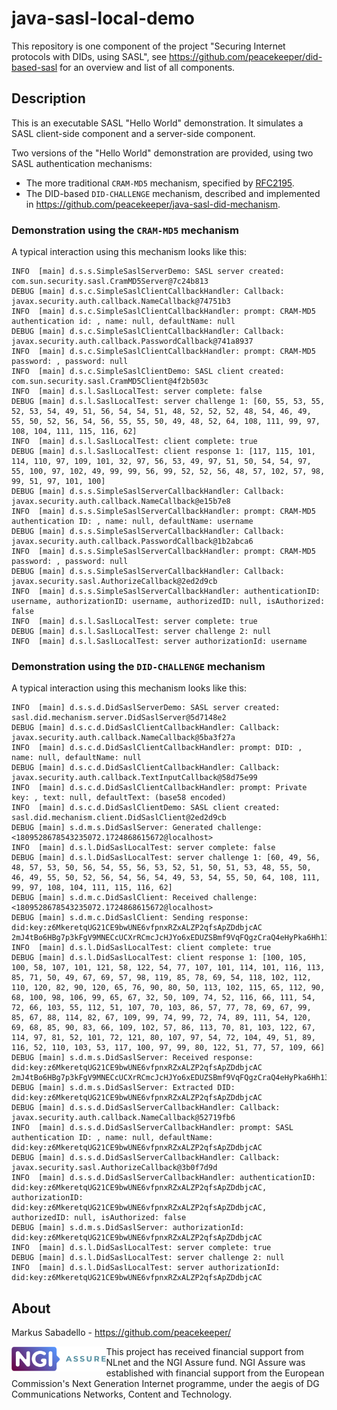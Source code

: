 # java-sasl-local-demo

This repository is one component of the project "Securing Internet protocols with DIDs, using SASL",
see https://github.com/peacekeeper/did-based-sasl for an overview and list of all components.

## Description

This is an executable SASL "Hello World" demonstration. It simulates a SASL client-side component and a server-side
component.

Two versions of the "Hello World" demonstration are provided, using two SASL authentication mechanisms:

- The more traditional `CRAM-MD5` mechanism, specified by [RFC2195](https://www.rfc-editor.org/rfc/rfc2195.html).
- The DID-based `DID-CHALLENGE` mechanism, described and implemented in https://github.com/peacekeeper/java-sasl-did-mechanism.

### Demonstration using the `CRAM-MD5` mechanism

A typical interaction using this mechanism looks like this:

```
INFO  [main] d.s.s.SimpleSaslServerDemo: SASL server created: com.sun.security.sasl.CramMD5Server@7c24b813
DEBUG [main] d.s.c.SimpleSaslClientCallbackHandler: Callback: javax.security.auth.callback.NameCallback@74751b3
INFO  [main] d.s.c.SimpleSaslClientCallbackHandler: prompt: CRAM-MD5 authentication id: , name: null, defaultName: null
DEBUG [main] d.s.c.SimpleSaslClientCallbackHandler: Callback: javax.security.auth.callback.PasswordCallback@741a8937
INFO  [main] d.s.c.SimpleSaslClientCallbackHandler: prompt: CRAM-MD5 password: , password: null
INFO  [main] d.s.c.SimpleSaslClientDemo: SASL client created: com.sun.security.sasl.CramMD5Client@4f2b503c
INFO  [main] d.s.l.SaslLocalTest: server complete: false
DEBUG [main] d.s.l.SaslLocalTest: server challenge 1: [60, 55, 53, 55, 52, 53, 54, 49, 51, 56, 54, 54, 51, 48, 52, 52, 52, 48, 54, 46, 49, 55, 50, 52, 56, 54, 56, 55, 55, 50, 49, 48, 52, 64, 108, 111, 99, 97, 108, 104, 111, 115, 116, 62]
INFO  [main] d.s.l.SaslLocalTest: client complete: true
DEBUG [main] d.s.l.SaslLocalTest: client response 1: [117, 115, 101, 114, 110, 97, 109, 101, 32, 97, 56, 53, 49, 97, 51, 50, 54, 54, 97, 55, 100, 97, 102, 49, 99, 99, 56, 99, 52, 52, 56, 48, 57, 102, 57, 98, 99, 51, 97, 101, 100]
DEBUG [main] d.s.s.SimpleSaslServerCallbackHandler: Callback: javax.security.auth.callback.NameCallback@e15b7e8
INFO  [main] d.s.s.SimpleSaslServerCallbackHandler: prompt: CRAM-MD5 authentication ID: , name: null, defaultName: username
DEBUG [main] d.s.s.SimpleSaslServerCallbackHandler: Callback: javax.security.auth.callback.PasswordCallback@1b2abca6
INFO  [main] d.s.s.SimpleSaslServerCallbackHandler: prompt: CRAM-MD5 password: , password: null
DEBUG [main] d.s.s.SimpleSaslServerCallbackHandler: Callback: javax.security.sasl.AuthorizeCallback@2ed2d9cb
INFO  [main] d.s.s.SimpleSaslServerCallbackHandler: authenticationID: username, authorizationID: username, authorizedID: null, isAuthorized: false
INFO  [main] d.s.l.SaslLocalTest: server complete: true
DEBUG [main] d.s.l.SaslLocalTest: server challenge 2: null
INFO  [main] d.s.l.SaslLocalTest: server authorizationId: username
```

### Demonstration using the `DID-CHALLENGE` mechanism

A typical interaction using this mechanism looks like this:

```
INFO  [main] d.s.s.d.DidSaslServerDemo: SASL server created: sasl.did.mechanism.server.DidSaslServer@5d7148e2
DEBUG [main] d.s.c.d.DidSaslClientCallbackHandler: Callback: javax.security.auth.callback.NameCallback@5ba3f27a
INFO  [main] d.s.c.d.DidSaslClientCallbackHandler: prompt: DID: , name: null, defaultName: null
DEBUG [main] d.s.c.d.DidSaslClientCallbackHandler: Callback: javax.security.auth.callback.TextInputCallback@58d75e99
INFO  [main] d.s.c.d.DidSaslClientCallbackHandler: prompt: Private key: , text: null, defaultText: (base58 encoded)
INFO  [main] d.s.c.d.DidSaslClientDemo: SASL client created: sasl.did.mechanism.client.DidSaslClient@2ed2d9cb
DEBUG [main] s.d.m.s.DidSaslServer: Generated challenge: <1809528678543235072.1724868615672@localhost>
INFO  [main] d.s.l.DidSaslLocalTest: server complete: false
DEBUG [main] d.s.l.DidSaslLocalTest: server challenge 1: [60, 49, 56, 48, 57, 53, 50, 56, 54, 55, 56, 53, 52, 51, 50, 51, 53, 48, 55, 50, 46, 49, 55, 50, 52, 56, 54, 56, 54, 49, 53, 54, 55, 50, 64, 108, 111, 99, 97, 108, 104, 111, 115, 116, 62]
DEBUG [main] s.d.m.c.DidSaslClient: Received challenge: <1809528678543235072.1724868615672@localhost>
DEBUG [main] s.d.m.c.DidSaslClient: Sending response: did:key:z6MkeretqUG21CE9bwUNE6vfpnxRZxALZP2qfsApZDdbjcAC 2mJ4tBo6HBg7p3kFgV9MNECcUCXrRCmcJcHJYo6xEDUZSBmf9VqFQgzCraQ4eHyPka6Hh13Yt4ng5udacPz3M9mB
INFO  [main] d.s.l.DidSaslLocalTest: client complete: true
DEBUG [main] d.s.l.DidSaslLocalTest: client response 1: [100, 105, 100, 58, 107, 101, 121, 58, 122, 54, 77, 107, 101, 114, 101, 116, 113, 85, 71, 50, 49, 67, 69, 57, 98, 119, 85, 78, 69, 54, 118, 102, 112, 110, 120, 82, 90, 120, 65, 76, 90, 80, 50, 113, 102, 115, 65, 112, 90, 68, 100, 98, 106, 99, 65, 67, 32, 50, 109, 74, 52, 116, 66, 111, 54, 72, 66, 103, 55, 112, 51, 107, 70, 103, 86, 57, 77, 78, 69, 67, 99, 85, 67, 88, 114, 82, 67, 109, 99, 74, 99, 72, 74, 89, 111, 54, 120, 69, 68, 85, 90, 83, 66, 109, 102, 57, 86, 113, 70, 81, 103, 122, 67, 114, 97, 81, 52, 101, 72, 121, 80, 107, 97, 54, 72, 104, 49, 51, 89, 116, 52, 110, 103, 53, 117, 100, 97, 99, 80, 122, 51, 77, 57, 109, 66]
DEBUG [main] s.d.m.s.DidSaslServer: Received response: did:key:z6MkeretqUG21CE9bwUNE6vfpnxRZxALZP2qfsApZDdbjcAC 2mJ4tBo6HBg7p3kFgV9MNECcUCXrRCmcJcHJYo6xEDUZSBmf9VqFQgzCraQ4eHyPka6Hh13Yt4ng5udacPz3M9mB
DEBUG [main] s.d.m.s.DidSaslServer: Extracted DID: did:key:z6MkeretqUG21CE9bwUNE6vfpnxRZxALZP2qfsApZDdbjcAC
DEBUG [main] d.s.s.d.DidSaslServerCallbackHandler: Callback: javax.security.auth.callback.NameCallback@52719fb6
INFO  [main] d.s.s.d.DidSaslServerCallbackHandler: prompt: SASL authentication ID: , name: null, defaultName: did:key:z6MkeretqUG21CE9bwUNE6vfpnxRZxALZP2qfsApZDdbjcAC
DEBUG [main] d.s.s.d.DidSaslServerCallbackHandler: Callback: javax.security.sasl.AuthorizeCallback@3b0f7d9d
INFO  [main] d.s.s.d.DidSaslServerCallbackHandler: authenticationID: did:key:z6MkeretqUG21CE9bwUNE6vfpnxRZxALZP2qfsApZDdbjcAC, authorizationID: did:key:z6MkeretqUG21CE9bwUNE6vfpnxRZxALZP2qfsApZDdbjcAC, authorizedID: null, isAuthorized: false
DEBUG [main] s.d.m.s.DidSaslServer: authorizationId: did:key:z6MkeretqUG21CE9bwUNE6vfpnxRZxALZP2qfsApZDdbjcAC
INFO  [main] d.s.l.DidSaslLocalTest: server complete: true
DEBUG [main] d.s.l.DidSaslLocalTest: server challenge 2: null
INFO  [main] d.s.l.DidSaslLocalTest: server authorizationId: did:key:z6MkeretqUG21CE9bwUNE6vfpnxRZxALZP2qfsApZDdbjcAC
```

## About

Markus Sabadello - https://github.com/peacekeeper/

<img align="left" height="40" src="https://github.com/peacekeeper/did-based-sasl/blob/main/docs/logo-ngi-assure.png?raw=true">

This project has received financial support from NLnet and the NGI Assure fund. NGI Assure was established with
financial support from the European Commission's Next Generation Internet programme, under the aegis of DG
Communications Networks, Content and Technology.
